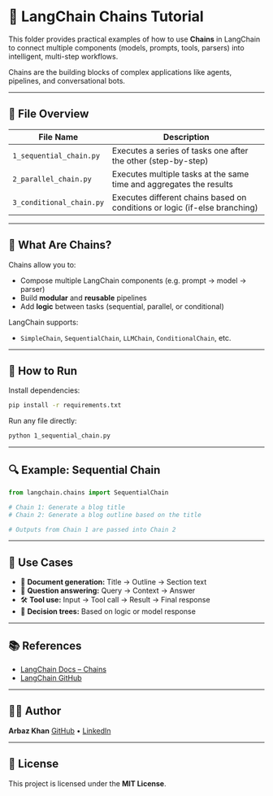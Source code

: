 # 🔗 LangChain Chains Tutorial

This folder provides practical examples of how to use **Chains** in LangChain to connect multiple components (models, prompts, tools, parsers) into intelligent, multi-step workflows.

Chains are the building blocks of complex applications like agents, pipelines, and conversational bots.

---

## 📂 File Overview

| File Name                 | Description                                                                 |
|---------------------------|-----------------------------------------------------------------------------|
| `1_sequential_chain.py`   | Executes a series of tasks one after the other (step-by-step)               |
| `2_parallel_chain.py`     | Executes multiple tasks at the same time and aggregates the results         |
| `3_conditional_chain.py`  | Executes different chains based on conditions or logic (if-else branching)  |

---

## 🤖 What Are Chains?

Chains allow you to:

- Compose multiple LangChain components (e.g. prompt → model → parser)
- Build **modular** and **reusable** pipelines
- Add **logic** between tasks (sequential, parallel, or conditional)

LangChain supports:
- `SimpleChain`, `SequentialChain`, `LLMChain`, `ConditionalChain`, etc.

---

## 🚀 How to Run

Install dependencies:

```bash
pip install -r requirements.txt
````

Run any file directly:

```bash
python 1_sequential_chain.py
```

---

## 🔍 Example: Sequential Chain

```python
from langchain.chains import SequentialChain

# Chain 1: Generate a blog title
# Chain 2: Generate a blog outline based on the title

# Outputs from Chain 1 are passed into Chain 2
```

---

## 🧠 Use Cases

* 🧾 **Document generation:** Title → Outline → Section text
* 🧠 **Question answering:** Query → Context → Answer
* 🛠 **Tool use:** Input → Tool call → Result → Final response
* 🔄 **Decision trees:** Based on logic or model response

---

## 📚 References

* [LangChain Docs – Chains](https://docs.langchain.com/docs/components/chains)
* [LangChain GitHub](https://github.com/hwchase17/langchain)

---

## 🧑‍💻 Author

**Arbaz Khan**
[GitHub](https://github.com/Arbazkhan-cs) • [LinkedIn](https://www.linkedin.com/in/arbazkhan-cs/)

---

## 📄 License

This project is licensed under the **MIT License**.
